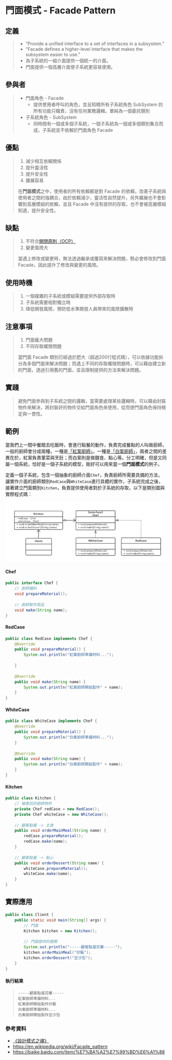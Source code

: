 # 門面模式 - Facade Pattern
## 定義
> - “Provide a unified interface to a set of interfaces in a subsystem.”
> - “Facade defines a higher-level interface that makes the subsystem easier to use.”
> - 為子系統的一組介面提供一個統一的介面。
> - 門面提供一個高層介面使子系統更容易使用。

## 參與者
> + 門面角色 - Facade
>     * 提供使用者呼叫的角色，並且知曉所有子系統角色 SubSystem 的所有功能只職責，沒有任何業務邏輯，單純為一個委託類別
> + 子系統角色 - SubSystem
>     * 同時間有一個或多個子系統，一個子系統為一個或多個類別集合而成，子系統並不依賴於門面角色 Facade

## 優點
> 1. 減少相互依賴關係
> 2. 提升靈活性
> 3. 提升安全性
> 4. 擴展容易
> 
> 在**門面模式**之中，使用者的所有依賴都是對 Facade 的依賴，改善子系統與使用者之間的強耦合，由於依賴減少，靈活性自然提升，另外擴展也不會影響到高層模組的依賴，並且 Facade 中沒有提供的存取，也不會被高層模組知道，提升安全性。

## 缺點
> 1. 不符合[開閉原則（OCP）](https://github.com/kaiwen180509/Design-Pattern-Practice/blob/master/SOLID/OpenClosedPrinciple/Notes.md "開閉原則（OCP）")
> 2. 變更風險大
> 
> 當遇上修改或變更時，無法透過繼承或覆寫來解決問題，勢必會修改到門面 Facade，因此提升了修改與變更的風險。

## 使用時機
> 1. 一個複雜的子系統或模組需要提供外部存取時
> 2. 子系統需要相對獨立時
> 3. 降低開發風險，預防低水準開發人員帶來的風險擴散時

## 注意事項
> 1. 門面龐大問題
> 2. 不同存取權限問題
> 
> 當門面 Facade 類別已經過於肥大（超過200行程式碼），可以依據功能拆分為多個門面來解決問題；而遇上不同的存取權限問題時，可以藉由建立新的門面，透過引用舊的門面，並且限制提供的方法來解決問題。

## 實踐
> 避免門面參與到子系統之間的邏輯，當需要處理某些邏輯時，可以藉由封裝物件來解決，將封裝好的物件交給門面角色來使用，從而使門面角色保持穩定與一貫性。

## 範例
當我們上一間中餐館去吃飯時，會進行點餐的動作，負責完成餐點的人叫做廚師，一般的廚師會分成兩種，一種是[「紅案廚師」](https://baike.baidu.com/item/%E7%BA%A2%E7%99%BD%E6%A1%88 "「紅案廚師」")，一種是[「白案廚師」](https://baike.baidu.com/item/%E7%BA%A2%E7%99%BD%E6%A1%88 "「白案廚師」")，兩者之間的差異在於，紅案負責葷菜與烹飪；而白案則是做麵食、點心等。分工明確，但是又同屬一個系統，恰好是一個子系統的模型，剛好可以用來當一個**門面模式**的例子。

定義一個子系統，包含一個抽象的廚師介面`Chef`，負責廚師所需要具備的方法，讓實作介面的廚師類別`RedCase`與`WhiteCase`進行具體的實作，子系統完成之後，接著建立門面類別`Kitchen`，負責提供使用者對於子系統的存取，以下是類別圖與實際程式碼：

![image](https://raw.githubusercontent.com/kaiwen180509/Design-Pattern-Practice/master/DesignPatterns/FacadePattern/Picture/FacadePatternPicture.png)

#### Chef
```java
public interface Chef {
    // 廚師備料
    void prepareMaterial();

    // 廚師製作菜品
    void make(String name);
}
```
#### RedCase
```java
public class RedCase implements Chef {
    @Override
    public void prepareMaterial() {
        System.out.println("紅案廚師準備材料...");

    }

    @Override
    public void make(String name) {
        System.out.println("紅案廚師開始製作" + name);
    }
}
```
#### WhiteCase
```java
public class WhiteCase implements Chef {
    @Override
    public void prepareMaterial() {
        System.out.println("白案廚師準備材料...");
    }

    @Override
    public void make(String name) {
        System.out.println("白案廚師開始製作" + name);
    }
}
```
#### Kitchen
```java
public class Kitchen {
    // 被委託的廚師物件
    private Chef redCase = new RedCase();
    private Chef whiteCase = new WhiteCase();

    // 顧客點餐 -> 主食
    public void orderMainMeal(String name) {
        redCase.prepareMaterial();
        redCase.make(name);
    }

    // 顧客點餐 -> 點心
    public void orderDessert(String name) {
        whiteCase.prepareMaterial();
        whiteCase.make(name);
    }
}
```
## 實際應用
```java
public class Client {
    public static void main(String[] args) {
        // 門面
        Kitchen kitchen = new Kitchen();

        // 門面提供的服務
        System.out.println("-----顧客點餐完畢-----");
        kitchen.orderMainMeal("炒飯");
        kitchen.orderDessert("豆沙包");
    }
}
```
#### 執行結果
>     -----顧客點餐完畢-----
>     紅案廚師準備材料...
>     紅案廚師開始製作炒飯
>     白案廚師準備材料...
>     白案廚師開始製作豆沙包

### 參考資料
 - [《設計模式之禪》](http://www.books.com.tw/products/CN11096287 "《設計模式之禪》")
 - https://en.wikipedia.org/wiki/Facade_pattern
 - https://baike.baidu.com/item/%E7%BA%A2%E7%99%BD%E6%A1%88